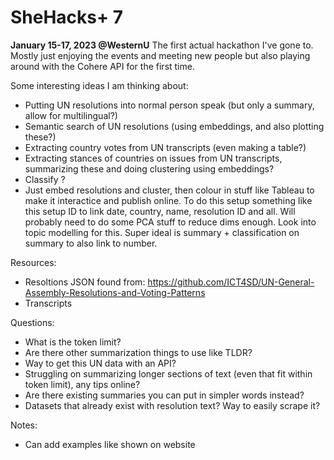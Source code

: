 # SheHacks+ 7
**January 15-17, 2023 @WesternU**
The first actual hackathon I've gone to. Mostly just enjoying the events and meeting new people but also playing around with the Cohere API for the first time. 

Some interesting ideas I am thinking about:
- Putting UN resolutions into normal person speak (but only a summary, allow for multilingual?)
- Semantic search of UN resolutions (using embeddings, and also plotting these?)
- Extracting country votes from UN transcripts (even making a table?)
- Extracting stances of countries on issues from UN transcripts, summarizing these and doing clustering using embeddings?
- Classify ?
- Just embed resolutions and cluster, then colour in stuff like Tableau to make it interactice and publish online. To do this setup something like this setup ID to link date, country, name, resolution ID and all. Will probably need to do some PCA stuff to reduce dims enough. Look into topic modelling for this. Super ideal is summary + classification on summary to also link to number.

Resources:
- Resoltions JSON found from: https://github.com/ICT4SD/UN-General-Assembly-Resolutions-and-Voting-Patterns
- Transcripts

Questions:
- What is the token limit?
- Are there other summarization things to use like TLDR?
- Way to get this UN data with an API?
- Struggling on summarizing longer sections of text (even that fit within token limit), any tips online?
- Are there existing summaries you can put in simpler words instead?
- Datasets that already exist with resolution text? Way to easily scrape it?

Notes:
- Can add examples like shown on website
